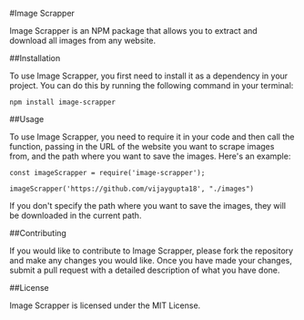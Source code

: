 #Image Scrapper

Image Scrapper is an NPM package that allows you to extract and download all images from any website.

##Installation

To use Image Scrapper, you first need to install it as a dependency in your project. You can do this by running the following command in your terminal:

```
npm install image-scrapper
```
##Usage

To use Image Scrapper, you need to require it in your code and then call the function, passing in the URL of the website you want to scrape images from, and the path where you want to save the images. Here's an example:

```
const imageScrapper = require('image-scrapper');

imageScrapper('https://github.com/vijaygupta18', "./images")
```
If you don't specify the path where you want to save the images, they will be downloaded in the current path.

##Contributing

If you would like to contribute to Image Scrapper, please fork the repository and make any changes you would like. Once you have made your changes, submit a pull request with a detailed description of what you have done.

##License

Image Scrapper is licensed under the MIT License.




